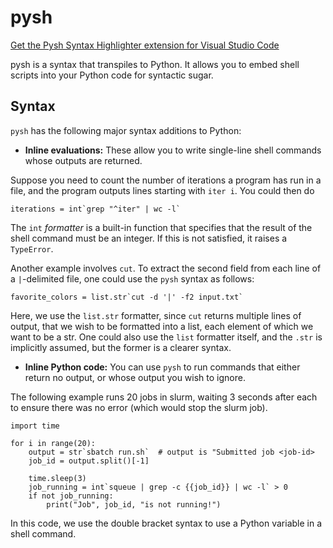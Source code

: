 # pysh

[Get the Pysh Syntax Highlighter extension for Visual Studio Code](https://marketplace.visualstudio.com/items?itemName=RahulYedida.pysh-highlighting)

pysh is a syntax that transpiles to Python. It allows you to embed shell scripts into your Python code for syntactic sugar. 

## Syntax

`pysh` has the following major syntax additions to Python:

* **Inline evaluations:** These allow you to write single-line shell commands whose outputs are returned.

Suppose you need to count the number of iterations a program has run in a file, and the program outputs lines starting with `iter i`. You could then do
```
iterations = int`grep "^iter" | wc -l`
```

The `int` *formatter* is a built-in function that specifies that the result of the shell command must be an integer. If this is not satisfied, it raises a `TypeError`.

Another example involves `cut`. To extract the second field from each line of a `|`-delimited file, one could use the `pysh` syntax as follows:

```
favorite_colors = list.str`cut -d '|' -f2 input.txt`
```

Here, we use the `list.str` formatter, since `cut` returns multiple lines of output, that we wish to be formatted into a list, each element of which we want to be a str. One could also use the `list` formatter itself, and the `.str` is implicitly assumed, but the former is a clearer syntax.

* **Inline Python code:** You can use `pysh` to run commands that either return no output, or whose output you wish to ignore.

The following example runs 20 jobs in slurm, waiting 3 seconds after each to ensure there was no error (which would stop the slurm job).

```
import time

for i in range(20):
    output = str`sbatch run.sh`  # output is "Submitted job <job-id>
    job_id = output.split()[-1]

    time.sleep(3)
    job_running = int`squeue | grep -c {{job_id}} | wc -l` > 0
    if not job_running:
        print("Job", job_id, "is not running!")
```

In this code, we use the double bracket syntax to use a Python variable in a shell command.
